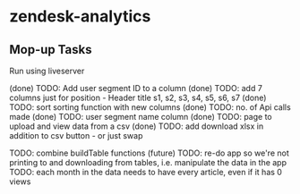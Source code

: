 # zendesk-analytics
Mop-up Tasks
-

Run using liveserver


(done) TODO: Add user segment ID to a column
(done) TODO: add 7 columns just for position - Header title s1, s2, s3, s4, s5, s6, s7
(done) TODO: sort sorting function with new columns
(done) TODO: no. of Api calls made
(done) TODO: user segment name column
(done) TODO: page to upload and view data from a csv
(done) TODO: add download xlsx in addition to csv button - or just swap

TODO: combine buildTable functions (future)
TODO: re-do app so we're not printing to and downloading from tables, i.e. manipulate the data in the app
TODO: each month in the data needs to have every article, even if it has 0 views